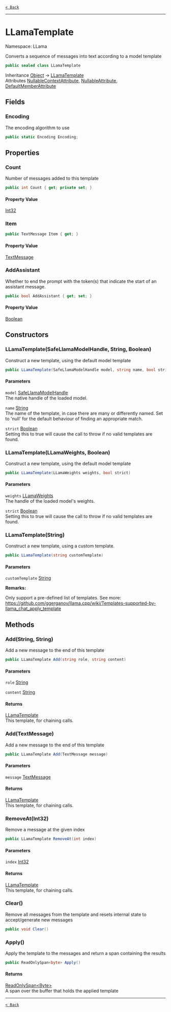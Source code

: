 [`< Back`](./)

---

# LLamaTemplate

Namespace: LLama

Converts a sequence of messages into text according to a model template

```csharp
public sealed class LLamaTemplate
```

Inheritance [Object](https://docs.microsoft.com/en-us/dotnet/api/system.object) → [LLamaTemplate](./llama.llamatemplate.md)<br>
Attributes [NullableContextAttribute](https://docs.microsoft.com/en-us/dotnet/api/system.runtime.compilerservices.nullablecontextattribute), [NullableAttribute](https://docs.microsoft.com/en-us/dotnet/api/system.runtime.compilerservices.nullableattribute), [DefaultMemberAttribute](https://docs.microsoft.com/en-us/dotnet/api/system.reflection.defaultmemberattribute)

## Fields

### **Encoding**

The encoding algorithm to use

```csharp
public static Encoding Encoding;
```

## Properties

### **Count**

Number of messages added to this template

```csharp
public int Count { get; private set; }
```

#### Property Value

[Int32](https://docs.microsoft.com/en-us/dotnet/api/system.int32)<br>

### **Item**

```csharp
public TextMessage Item { get; }
```

#### Property Value

[TextMessage](./llama.llamatemplate.textmessage.md)<br>

### **AddAssistant**

Whether to end the prompt with the token(s) that indicate the start of an assistant message.

```csharp
public bool AddAssistant { get; set; }
```

#### Property Value

[Boolean](https://docs.microsoft.com/en-us/dotnet/api/system.boolean)<br>

## Constructors

### **LLamaTemplate(SafeLlamaModelHandle, String, Boolean)**

Construct a new template, using the default model template

```csharp
public LLamaTemplate(SafeLlamaModelHandle model, string name, bool strict)
```

#### Parameters

`model` [SafeLlamaModelHandle](./llama.native.safellamamodelhandle.md)<br>
The native handle of the loaded model.

`name` [String](https://docs.microsoft.com/en-us/dotnet/api/system.string)<br>
The name of the template, in case there are many or differently named. Set to 'null' for the default behaviour of finding an appropriate match.

`strict` [Boolean](https://docs.microsoft.com/en-us/dotnet/api/system.boolean)<br>
Setting this to true will cause the call to throw if no valid templates are found.

### **LLamaTemplate(LLamaWeights, Boolean)**

Construct a new template, using the default model template

```csharp
public LLamaTemplate(LLamaWeights weights, bool strict)
```

#### Parameters

`weights` [LLamaWeights](./llama.llamaweights.md)<br>
The handle of the loaded model's weights.

`strict` [Boolean](https://docs.microsoft.com/en-us/dotnet/api/system.boolean)<br>
Setting this to true will cause the call to throw if no valid templates are found.

### **LLamaTemplate(String)**

Construct a new template, using a custom template.

```csharp
public LLamaTemplate(string customTemplate)
```

#### Parameters

`customTemplate` [String](https://docs.microsoft.com/en-us/dotnet/api/system.string)<br>

**Remarks:**

Only support a pre-defined list of templates. See more: https://github.com/ggerganov/llama.cpp/wiki/Templates-supported-by-llama_chat_apply_template

## Methods

### **Add(String, String)**

Add a new message to the end of this template

```csharp
public LLamaTemplate Add(string role, string content)
```

#### Parameters

`role` [String](https://docs.microsoft.com/en-us/dotnet/api/system.string)<br>

`content` [String](https://docs.microsoft.com/en-us/dotnet/api/system.string)<br>

#### Returns

[LLamaTemplate](./llama.llamatemplate.md)<br>
This template, for chaining calls.

### **Add(TextMessage)**

Add a new message to the end of this template

```csharp
public LLamaTemplate Add(TextMessage message)
```

#### Parameters

`message` [TextMessage](./llama.llamatemplate.textmessage.md)<br>

#### Returns

[LLamaTemplate](./llama.llamatemplate.md)<br>
This template, for chaining calls.

### **RemoveAt(Int32)**

Remove a message at the given index

```csharp
public LLamaTemplate RemoveAt(int index)
```

#### Parameters

`index` [Int32](https://docs.microsoft.com/en-us/dotnet/api/system.int32)<br>

#### Returns

[LLamaTemplate](./llama.llamatemplate.md)<br>
This template, for chaining calls.

### **Clear()**

Remove all messages from the template and resets internal state to accept/generate new messages

```csharp
public void Clear()
```

### **Apply()**

Apply the template to the messages and return a span containing the results

```csharp
public ReadOnlySpan<byte> Apply()
```

#### Returns

[ReadOnlySpan&lt;Byte&gt;](https://docs.microsoft.com/en-us/dotnet/api/system.readonlyspan-1)<br>
A span over the buffer that holds the applied template

---

[`< Back`](./)
